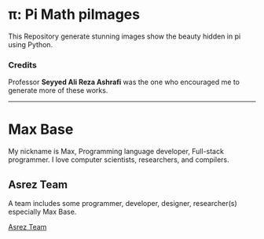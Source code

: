# π: Pi Math piImages

This Repository generate stunning images show the beauty hidden in pi using Python.

### Credits

Professor **Seyyed Ali Reza Ashrafi** was the one who encouraged me to generate more of these works.

---------

# Max Base

My nickname is Max, Programming language developer, Full-stack programmer. I love computer scientists, researchers, and compilers.

## Asrez Team

A team includes some programmer, developer, designer, researcher(s) especially Max Base.

[Asrez Team](https://www.asrez.com/)

